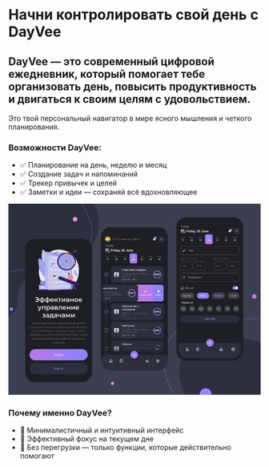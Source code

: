 # Начни контролировать свой день с DayVee

## DayVee — это современный цифровой ежедневник, который помогает тебе организовать день, повысить продуктивность и двигаться к своим целям с удовольствием.  
Это твой персональный навигатор в мире ясного мышления и четкого планирования.

### Возможности DayVee:

- ✅ Планирование на день, неделю и месяц  
- ✅ Создание задач и напоминаний  
- ✅ Трекер привычек и целей  
- ✅ Заметки и идеи — сохраняй всё вдохновляющее

  
![DayVee UI](DayVee.jpg)

### Почему именно DayVee?

- 🎯 Минималистичный и интуитивный интерфейс  
- 📅 Эффективный фокус на текущем дне  
- 🚀 Без перегрузки — только функции, которые действительно помогают



